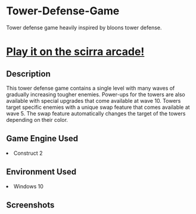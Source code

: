 # Tower-Defense-Game
Tower defense game heavily inspired by bloons tower defense.
<h1><a href="https://www.construct.net/en/free-online-games/alien-tower-defense-43115/daca7f57-17c1-4ed2-bc69-dd5cac3bb4e9" target="_blank">Play it on the scirra arcade!</a></h1>

<h2>Description</h2>
This tower defense game contains a single level with many waves of gradually increasing tougher enemies. Power-ups for the towers are also available with special upgrades that come available at wave 10. Towers target specific enemies with a unique swap feature that comes available at wave 5. The swap feature automatically changes the target of the towers depending on their color.

<h2>Game Engine Used</h2>
<li>Construct 2</li>

<h2>Environment Used</h2>
 <li>Windows 10</li>

<h2>Screenshots</h2>
 



